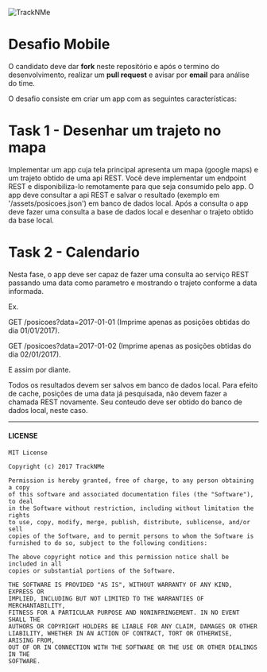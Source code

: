 ![TrackNMe](https://www.tracknme.com.br/app/images/logo-tracknme.png)


# Desafio Mobile

O candidato deve dar **fork** neste repositório e após o termino do desenvolvimento, realizar um **pull request** e avisar por **email** para análise do time.

O desafio consiste em criar um app com as seguintes características:

# Task 1 - Desenhar um trajeto no mapa

Implementar um app cuja tela principal apresenta um mapa (google maps) e um trajeto obtido de uma api REST. Você deve implementar um endpoint REST e disponibiliza-lo remotamente para que seja consumido pelo app.
O app deve consultar a api REST e salvar o resultado (exemplo em '/assets/posicoes.json') em banco de dados local.
Após a consulta o app deve fazer uma consulta a base de dados local e desenhar o trajeto obtido da base local.

# Task 2 - Calendario

Nesta fase, o app deve ser capaz de fazer uma consulta ao serviço REST passando uma data como parametro e mostrando o trajeto conforme a data informada.

Ex.

GET /posicoes?data=2017-01-01 (Imprime apenas as posições obtidas do dia 01/01/2017).

GET /posicoes?data=2017-01-02 (Imprime apenas as posições obtidas do dia 02/01/2017).

E assim por diante.

Todos os resultados devem ser salvos em banco de dados local.
Para efeito de cache, posições de uma data já pesquisada, não devem fazer a chamada REST novamente. Seu conteudo deve ser obtido do banco de dados local, neste caso.

---
#### LICENSE
```
MIT License

Copyright (c) 2017 TrackNMe

Permission is hereby granted, free of charge, to any person obtaining a copy
of this software and associated documentation files (the "Software"), to deal
in the Software without restriction, including without limitation the rights
to use, copy, modify, merge, publish, distribute, sublicense, and/or sell
copies of the Software, and to permit persons to whom the Software is
furnished to do so, subject to the following conditions:

The above copyright notice and this permission notice shall be included in all
copies or substantial portions of the Software.

THE SOFTWARE IS PROVIDED "AS IS", WITHOUT WARRANTY OF ANY KIND, EXPRESS OR
IMPLIED, INCLUDING BUT NOT LIMITED TO THE WARRANTIES OF MERCHANTABILITY,
FITNESS FOR A PARTICULAR PURPOSE AND NONINFRINGEMENT. IN NO EVENT SHALL THE
AUTHORS OR COPYRIGHT HOLDERS BE LIABLE FOR ANY CLAIM, DAMAGES OR OTHER
LIABILITY, WHETHER IN AN ACTION OF CONTRACT, TORT OR OTHERWISE, ARISING FROM,
OUT OF OR IN CONNECTION WITH THE SOFTWARE OR THE USE OR OTHER DEALINGS IN THE
SOFTWARE.
```
